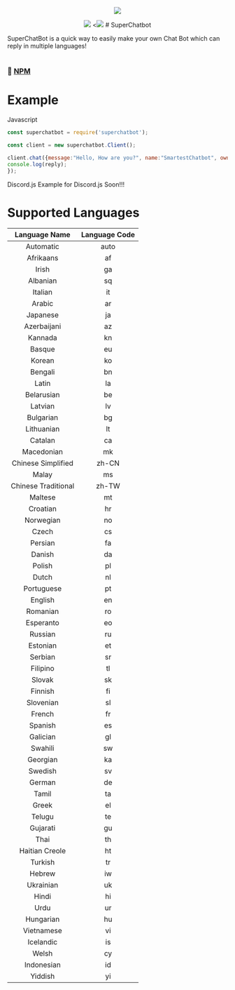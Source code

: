 <p align="center"><a href="https://nodei.co/npm/superchatbot/"><img src="https://nodei.co/npm/superchatbot.png"></a></p>
<p align="center"><img src="https://img.shields.io/npm/v/superchatbot?style=for-the-badge"> <<img src="https://img.shields.io/npm/dt/superchatbot?style=for-the-badge">
# SuperChatbot
  
SuperChatBot is a quick way to easily make your own Chat Bot which can reply in multiple languages!

#
### 📂 [NPM](https://npmjs.com/superchatbot)
#

# Example
  
Javascript
```js
const superchatbot = require('superchatbot');

const client = new superchatbot.Client();

client.chat({message:"Hello, How are you?", name:"SmartestChatbot", owner:"SexyOwnerlol", user: Cooluniqueuserid-in-number, language:"a__h_leLanguage"}).then(reply => {
console.log(reply);
});
```

Discord.js
Example for Discord.js Soon!!!

# Supported Languages
**Language Name**|**Language Code**
:-----:|:-----:
Automatic|auto
Afrikaans|af
Irish|ga
Albanian|sq
Italian|it
Arabic|ar
Japanese|ja
Azerbaijani|az
Kannada|kn
Basque|eu
Korean|ko
Bengali|bn
Latin|la
Belarusian|be
Latvian|lv
Bulgarian|bg
Lithuanian|lt
Catalan|ca
Macedonian|mk
Chinese Simplified|zh-CN
Malay|ms
Chinese Traditional|zh-TW
Maltese|mt
Croatian|hr
Norwegian|no
Czech|cs
Persian|fa
Danish|da
Polish|pl
Dutch|nl
Portuguese|pt
English|en
Romanian|ro
Esperanto|eo
Russian|ru
Estonian|et
Serbian|sr
Filipino|tl
Slovak|sk
Finnish|fi
Slovenian|sl
French|fr
Spanish|es
Galician|gl
Swahili|sw
Georgian|ka
Swedish|sv
German|de
Tamil|ta
Greek|el
Telugu|te
Gujarati|gu
Thai|th
Haitian Creole|ht
Turkish|tr
Hebrew|iw
Ukrainian|uk
Hindi|hi
Urdu|ur
Hungarian|hu
Vietnamese|vi
Icelandic|is
Welsh|cy
Indonesian|id
Yiddish|yi
